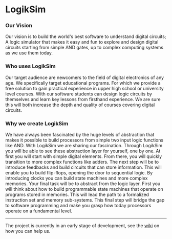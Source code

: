 LogikSim
========

### Our Vision ###

Our vision is to build the world's best software to understand digital 
circuits; A logic simulator that makes it easy and fun to explore and 
design digital circuits starting from simple AND gates, up to complex 
computing systems as we use them today.

### Who uses LogikSim ###

Our target audience are newcomers to the field of digital electronics 
of any age. We specifically target educational programs. For which 
we provide a free solution to gain practical experience in upper 
high school or university level courses. With our software students 
can design logic circuits by themselves and learn key lessons 
from firsthand experience. We are sure this will both increase the 
depth and quality of courses covering digital circuits. 

### Why we create LogikSim ###

We have always been fascinated by the huge levels of abstraction that 
makes it possible to build processors from simple two input logic 
functions like AND. With LogikSim we are sharing our fascination. 
Through LogikSim you will be able to see these abstraction layer for 
yourself, one by one. At first you will start with simple digital elements. 
From there, you will quickly transition to more complex functions like 
adders. The next step will be to introduce feedbacks and build circuits 
that can store information. This will enable you to build flip-flops, 
opening the door to sequential logic. By introducing clocks you can build 
state machines and more complex memories. Your final task will be to 
abstract from the logic layer. First you will think about how to build 
programmable state machines that operate on programs stored in memories.
This will lead the path to a formalized instruction set and memory 
sub-systems. This final step will bridge the gap to software programming
and make you grasp how today processors operate on a fundamental level.

---

The project is currently in an early stage of development, see the 
[wiki](https://github.com/LogikSim/LogikSim/wiki/Development) 
on how you can help us.
